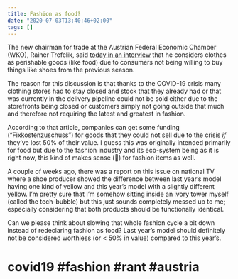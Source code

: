 ```yaml
---
title: Fashion as food?
date: "2020-07-03T13:40:46+02:00"
tags: []
---
```


The new chairman for trade at the Austrian Federal Economic Chamber (WKO), Rainer Trefelik,  said [today in an interview](https://orf.at/stories/3172098/) that he considers clothes as perishable goods (like food) due to consumers not being willing to buy things like shoes from the previous season.

The reason for this discussion is that thanks to the COVID-19 crisis many clothing stores had to stay closed and stock that they already had or that was currently in the delivery pipeline could not be sold either due to the storefronts being closed or customers simply not going outside that much and therefore not requiring the latest and greatest in fashion.

According to that article, companies can get some funding (“Fixkostenzuschuss”) for goods that they could not sell due to the crisis *if* they’ve lost 50% of their value. I guess this was originally intended primarily for food but due to the fashion industry and its eco-system being as it is right now, this kind of makes sense (🤪) for fashion items as well.

A couple of weeks ago, there was a report on this issue on national TV where a shoe producer showed the difference between last year’s model having one kind of yellow and this year’s model with a slightly different yellow. I’m pretty sure that I’m somehow sitting inside an ivory tower myself (called the tech-bubble) but this just sounds completely messed up to me; especially considering that both products should be functionally identical.

Can we please think about slowing that whole fashion cycle a bit down instead of redeclaring fashion as food? Last year’s model should definitely not be considered worthless (or \< 50% in value) compared to this year’s.

# covid19 #fashion #rant #austria

